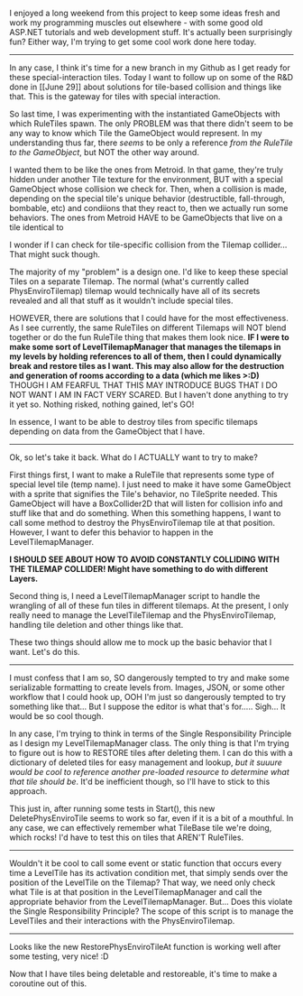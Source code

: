 I enjoyed a long weekend from this project to keep some ideas fresh and work my programming muscles out elsewhere - with some good old ASP.NET tutorials and web development stuff. It's actually been surprisingly fun?
Either way, I'm trying to get some cool work done here today.

---

In any case, I think it's time for a new branch in my Github as I get ready for these special-interaction tiles. Today I want to follow up on some of the R&D done in [[June 29]] about solutions for tile-based collision and things like that. This is the gateway for tiles with special interaction.

So last time, I was experimenting with the instantiated GameObjects with which RuleTiles spawn. The only PROBLEM was that there didn't seem to be any way to know which Tile the GameObject would represent.  In my understanding thus far, there *seems* to be only a reference *from the RuleTile to the GameObject*, but NOT the other way around.

I wanted them to be like the ones from Metroid. In that game, they're truly hidden under another Tile texture for the environment, BUT with a special GameObject whose collision we check for. Then, when a collision is made, depending on the special tile's unique behavior (destructible, fall-through, bombable, etc) and condiions that they react to, then we actually run some behaviors.
The ones from Metroid HAVE to be GameObjects that live on a tile identical to 

I wonder if I can check for tile-specific collision from the Tilemap collider... That might suck though.

The majority of my "problem" is a design one. I'd like to keep these special Tiles on a separate Tilemap. The normal (what's currently called PhysEnviroTilemap) tilemap would  technically have all of its secrets revealed and all that stuff as it wouldn't include special tiles.

HOWEVER, there are solutions that I could have for the most effectiveness. As I see currently, the same RuleTiles on different Tilemaps will NOT blend together or do the fun RuleTile thing that makes them look nice.
**IF I were to make some sort of LevelTilemapManager that manages the tilemaps in my levels by holding references to all of them, then I could dynamically break and restore tiles as I want. This may also allow for the destruction and generation of rooms according to a data (which me likes >:D)** THOUGH I AM FEARFUL THAT THIS MAY INTRODUCE BUGS THAT I DO NOT WANT I AM IN FACT VERY SCARED. But I haven't done anything to try it yet so. Nothing risked, nothing gained, let's GO!

In essence, I want to be able to destroy tiles from specific tilemaps depending on data from the GameObject that I have.

---

Ok, so let's take it back. What do I ACTUALLY want to try to make?

First things first, I want to make a RuleTile that represents some type of special level tile (temp name). I just need to make it have some GameObject with a sprite that signifies the Tile's behavior, no TileSprite needed. This GameObject will have a BoxCollider2D that will listen for collision info and stuff like that and do something.
When this something happens, I want to call some method to destroy the PhysEnviroTilemap tile at that position. However, I want to defer this behavior to happen in the LevelTilemapManager.

**I SHOULD SEE ABOUT HOW TO AVOID CONSTANTLY COLLIDING WITH THE TILEMAP COLLIDER! Might have something to do with different Layers.**

Second thing is, I need a LevelTilemapManager script to handle the wrangling of all of these fun tiles in different tilemaps. At the present, I only really need to manage the LevelTileTilemap and the PhysEnviroTilemap, handling tile deletion and other things like that.

These two things should allow me to mock up the basic behavior that I want. Let's do this.

---

I must confess that I am so, SO dangerously tempted to try and make some serializable formatting to create levels from. Images, JSON, or some other workflow that I could hook up, OOH I'm just so dangerously tempted to try something like that... But I suppose the editor is what that's for..... Sigh... It would be so cool though.

In any case, I'm trying to think in terms of the Single Responsibility Principle as I design my LevelTilemapManager class.
The only thing is that I'm trying to figure out is how to RESTORE tiles after deleting them. I can do this with a dictionary of deleted tiles for easy management and lookup, *but it suuure would be cool to reference another pre-loaded resource to determine what that tile should be*. It'd be inefficient though, so I'll have to stick to this approach.

This just in, after running some tests in Start(), this new DeletePhysEnviroTile seems to work so far, even if it is a bit of a mouthful. In any case, we can effectively remember what TileBase tile we're doing, which rocks! I'd have to test this on tiles that AREN'T RuleTiles.

---

Wouldn't it be cool to call some event or static function that occurs every time a LevelTile has its activation condition met, that simply sends over the position of the LevelTile on the Tilemap? That way, we need only check what Tile is at that position in the LevelTilemapManager and call the appropriate behavior from the LevelTilemapManager. But... Does this violate the Single Responsibility Principle?
The scope of this script is to manage the LevelTiles and their interactions with the PhysEnviroTilemap.

---

Looks like the new RestorePhysEnviroTileAt function is working well after some testing, very nice! :D

Now that I have tiles being deletable and restoreable, it's time to make a coroutine out of this.